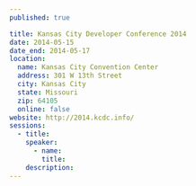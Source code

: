 ```yaml
---
published: true

title: Kansas City Developer Conference 2014
date: 2014-05-15
date_end: 2014-05-17
location:
  name: Kansas City Convention Center
  address: 301 W 13th Street
  city: Kansas City
  state: Missouri
  zip: 64105
  online: false
website: http://2014.kcdc.info/
sessions:
  - title:
    speaker:
      - name:
        title:
    description:
---
```

